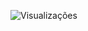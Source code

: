 ![Visualizações](https://viewfy.vercel.app/visitors/DentinhoJs?label=Visualiza%C3%A7%C3%B5es&maxWidth=200&paddingX=15&paddingY=10&iconSize=24&fontFamily=%27Segoe+UI%27%2C+Tahoma%2C+Geneva%2C+Verdana%2C+sans-serif&fontSizeLabel=16&fontSizeCount=17&bgStart=%23232526&bgEnd=%23414345&labelColor=%23ffffff&countColor=%23ffffff&icon=fas+fa-fire)

